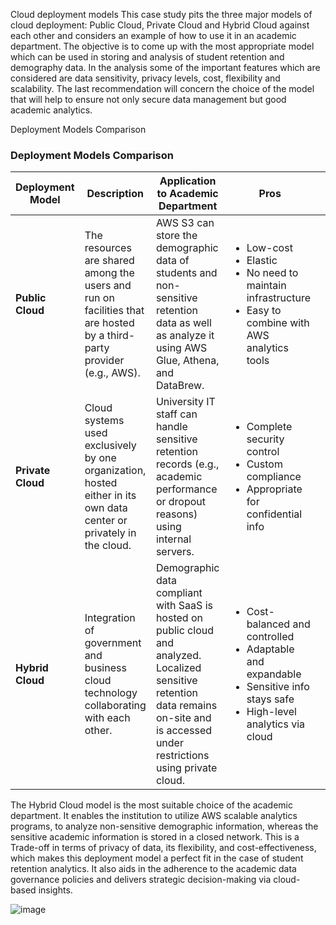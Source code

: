 
Cloud deployment models
This case study pits the three major models of cloud deployment: Public Cloud, Private Cloud and Hybrid Cloud against each other and considers an example of how to use it in an academic department. The objective is to come up with the most appropriate model which can be used in storing and analysis of student retention and demography data. In the analysis some of the important features which are considered are data sensitivity, privacy levels, cost, flexibility and scalability. The last recommendation will concern the choice of the model that will help to ensure not only secure data management but good academic analytics.
 
Deployment Models Comparison

### Deployment Models Comparison

| Deployment Model | Description | Application to Academic Department | Pros | Cons |
|------------------|-------------|-------------------------------------|------|------|
| **Public Cloud** | The resources are shared among the users and run on facilities that are hosted by a third-party provider (e.g., AWS). | AWS S3 can store the demographic data of students and non-sensitive retention data as well as analyze it using AWS Glue, Athena, and DataBrew. | <ul><li>Low-cost</li><li>Elastic</li><li>No need to maintain infrastructure</li><li>Easy to combine with AWS analytics tools</li></ul> | <ul><li>Multiple user access settings</li><li>Little control</li><li>More risks of privacy for sensitive data</li></ul> |
| **Private Cloud** | Cloud systems used exclusively by one organization, hosted either in its own data center or privately in the cloud. | University IT staff can handle sensitive retention records (e.g., academic performance or dropout reasons) using internal servers. | <ul><li>Complete security control</li><li>Custom compliance</li><li>Appropriate for confidential info</li></ul> | <ul><li>Costly to maintain</li><li>Harder to scale</li><li>Slower to implement</li></ul> |
| **Hybrid Cloud** | Integration of government and business cloud technology collaborating with each other. | Demographic data compliant with SaaS is hosted on public cloud and analyzed. Localized sensitive retention data remains on-site and is accessed under restrictions using private cloud. | <ul><li>Cost-balanced and controlled</li><li>Adaptable and expandable</li><li>Sensitive info stays safe</li><li>High-level analytics via cloud</li></ul> | <ul><li>Complex integration</li><li>Requires strong governance</li><li>More setup and management effort</li></ul> |

The Hybrid Cloud model is the most suitable choice of the academic department. It enables the institution to utilize AWS scalable analytics programs, to analyze non-sensitive demographic information, whereas the sensitive academic information is stored in a closed network. This is a Trade-off in terms of privacy of data, its flexibility, and cost-effectiveness, which makes this deployment model a perfect fit in the case of student retention analytics. It also aids in the adherence to the academic data governance policies and delivers strategic decision-making via cloud-based insights.

![image](https://github.com/user-attachments/assets/40becedc-9894-4f5c-97e0-7f15c502ddca)
